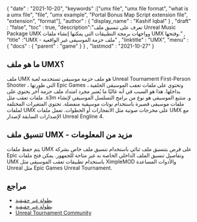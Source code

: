{
  "date" : "2021-10-20",
  "keywords" :["umx file", "umx file format", "what is a umx file", "file", "umx example", "Portal Bonus Map Script extension file", "extension", "format"],
  "author" : {
    "display_name" : "Kashif Iqbal"
} ,
  "draft" : "false",
  "toc" : true,
  "description":"تعرف على تنسيق ملف Unreal Music Package UMX وواجهات برمجة التطبيقات التي يمكنها إنشاء ملفات UMX وفتحها." ,
  "title" :"UMX - ملف حزمة الموسيقى غير الواقعية" ,
  "linktitle" : "UMX",
  "menu" : {
    "docs" : {
      "parent" : "game"
}
} ,
  "lastmod" : "2021-10-27"
}

## ما هو ملف UMX؟

ملف UMX هو ملف حزمة موسيقى تستخدمه لعبة Unreal Tournament First-Person Shooter ، التي طورتها Epic Games ، وتحتوي على ملفات تعقب الموسيقى الخلفية بداخلها. هذا هو السبب في أنه غالبًا ما يُعتبر مجرد امتداد ملف حزمة آخر يحتوي على ملفات تعقب مثل .s3m و. متتبع الموسيقى هو نوع من برامج التسلسل الموسيقي لإنشاء ملفات موسيقى قصيرة باستخدام نوتات موسيقية منفصلة. تحتوي المتغيرات المختلفة لملفات UMX على مخرجات صوتية مثل الانفجارات أو الخطوات. تعمل ملفات UMX مع الإصدارات السابقة لإصدار Unreal Engline 4.

## تنسيق ملف UMX - مزيد من المعلومات

يتم حفظ ملفات UMX على قرص بتنسيق ملف ثنائي باستخدام تنسيق ملف خاص بشركة Epic وتفاصيل تنسيق الملف الداخلي الخاصة به غير متاحة للجمهور. يمكن فتح ملفات UMX باستخدام تطبيقات تعقب الموسيقى مثل XimpleMOD والأدوات المساعدة Unreal مثل Epic Games Unreal Tournament.

## مراجع

* [بطولة غير حقيقية](https://www.epicgames.com/unrealtournament/en-US/)
* [بطولة غير حقيقية](https://en.wikipedia.org/wiki/Unreal_Tournament)
* [Unreal Tournament Community](https://discord.com/invite/unrealtournament)

